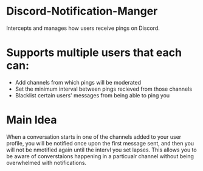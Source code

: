 # Discord-Notification-Manger 
Intercepts and manages how users receive pings on Discord.

# Supports multiple users that each can:
- Add channels from which pings will be moderated
- Set the minimum interval between pings recieved from those channels
- Blacklist certain users' messages from being able to ping you

# Main Idea
When a conversation starts in one of the channels added to your user profile, you will be notified once upon the first message sent, and then you will not be nmotified again until the intervl you set lapses. This allows you to be aware of converstaions happening in a particualr channel without being overwhelmed with notifications. 

  
